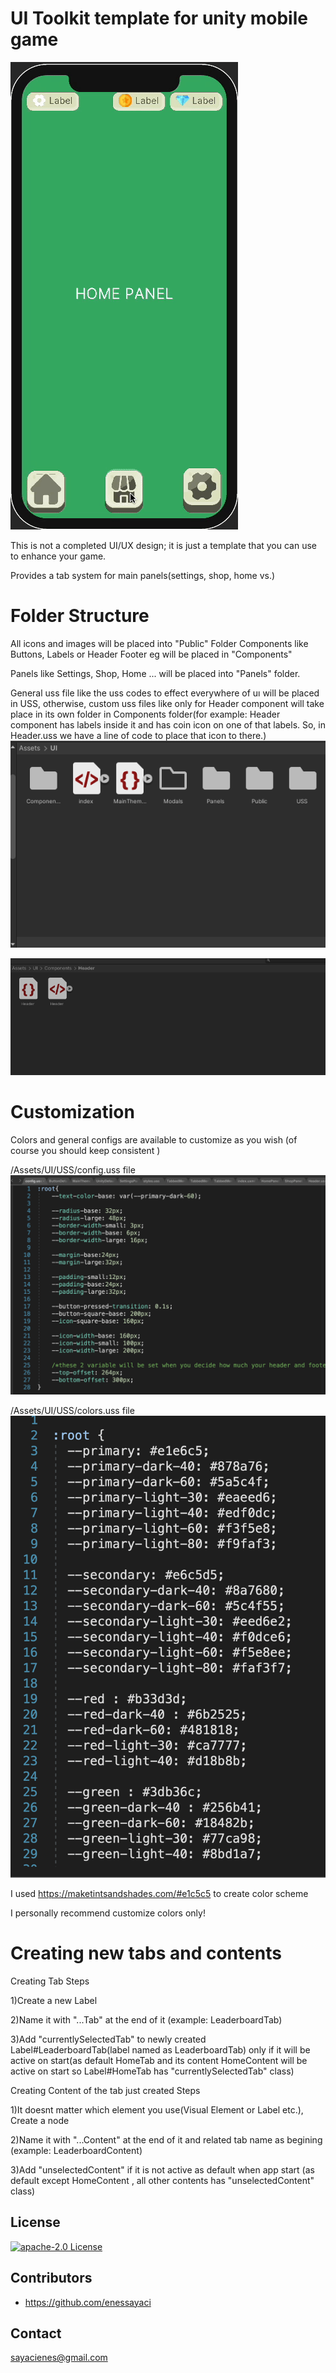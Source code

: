 
# UI Toolkit template for unity mobile game

![App Screenshot](https://raw.githubusercontent.com/enessayaci/unity-ui-toolkit-tab-based-menu-system/main/Assets/UI/Public/Readme/presentation.gif)


This is not a completed UI/UX design; it is just a template that you can use to enhance your game.

Provides a tab system for main panels(settings, shop, home vs.)


# Folder Structure
All icons and images will be placed into "Public" Folder
Components like Buttons, Labels or Header Footer eg will be placed in "Components"

Panels like Settings, Shop, Home ... will be placed into "Panels" folder. 

General uss file like the uss codes to effect everywhere of uı will be placed in USS, otherwise, custom uss files like only for Header component will take place in its own folder in Components folder(for example: Header component has labels inside it and has coin icon on one of that labels. So, in Header.uss we have a line of code to place that icon to there.)
![App Screenshot](https://raw.githubusercontent.com/enessayaci/unity-ui-toolkit-tab-based-menu-system/main/Assets/UI/Public/Readme/general-folder.png)

![App Screenshot](https://raw.githubusercontent.com/enessayaci/unity-ui-toolkit-tab-based-menu-system/main/Assets/UI/Public/Readme/header-folder.png)

# Customization
Colors and general configs are available to customize as you wish (of course you should keep consistent )

/Assets/UI/USS/config.uss file
![App Screenshot](https://raw.githubusercontent.com/enessayaci/unity-ui-toolkit-tab-based-menu-system/main/Assets/UI/Public/Readme/config.png)

/Assets/UI/USS/colors.uss file
![App Screenshot](https://raw.githubusercontent.com/enessayaci/unity-ui-toolkit-tab-based-menu-system/main/Assets/UI/Public/Readme/colors.png)

I used https://maketintsandshades.com/#e1c5c5 to create color scheme

I personally recommend customize colors only!

# Creating new tabs and contents
Creating Tab Steps

1)Create a new Label

2)Name it with "...Tab" at the end of it (example: LeaderboardTab)

3)Add "currentlySelectedTab" to newly created Label#LeaderboardTab(label named as LeaderboardTab) only if it will be active on start(as default HomeTab and its content HomeContent will be active on start so Label#HomeTab has "currentlySelectedTab" class)


Creating Content of the tab just created Steps

1)It doesnt matter which element you use(Visual Element or Label etc.), Create a node

2)Name it with "...Content" at the end of it and related tab name as begining  (example: LeaderboardContent)

3)Add "unselectedContent" if it is not active as default when app start (as default except HomeContent , all other contents has "unselectedContent" class)

## License


[![apache-2.0 License](https://img.shields.io/badge/License-Apache2.0-green.svg)](https://choosealicense.com/licenses/apache-2.0/)


## Contributors
- https://github.com/enessayaci


## Contact
sayacienes@gmail.com
